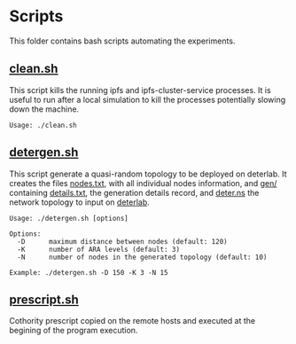 # Scripts

This folder contains bash scripts automating the experiments.

## [clean.sh](clean.sh)

This script kills the running ipfs and ipfs-cluster-service processes. It is useful to run after a local simulation to kill the processes potentially slowing down the machine.

`Usage: ./clean.sh`

## [detergen.sh](detergen.sh)

This script generate a quasi-random topology to be deployed on deterlab. It creates the files [nodes.txt](../data/nodes.txt), with all individual nodes information, and [gen/](../data/gen) containing [details.txt](../data/gen/details.txt), the generation details record, and [deter.ns](../data/gen/deter.ns) the network topology to input on [deterlab](https://isi.deterlab.net).

```
Usage: ./detergen.sh [options]

Options:
  -D      maximum distance between nodes (default: 120)
  -K      number of ARA levels (default: 3)
  -N      number of nodes in the generated topology (default: 10)
  
Example: ./detergen.sh -D 150 -K 3 -N 15
```

## [prescript.sh](prescript.sh)

Cothority prescript copied on the remote hosts and executed at the begining of the program execution.

